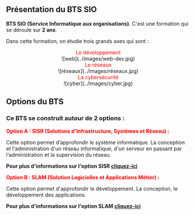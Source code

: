 
## Présentation du BTS SIO

**BTS SIO (Service Informatique aux organisations)**. C'est une formation qui se déroule sur **2 ans**.

Dans cette formation, on étudie trois grands axes qui sont :

<div style="text-align: center">
    <span style="color:red">Le développement</span>
</div>
<center>![web](../images/web-dev.jpg)</center>

<div style="text-align: center">
    <span style="color:red">Le réseaux</span>
</div>
<center>![réseaux](../images/réseaux.jpg)</center>

<div style="text-align: center">
    <span style="color:red">La cybersécurité</span>
</div>
<center>![cyber](../images/cyber.jpg)</center>

## Options du BTS

### Ce BTS se construit autour de 2 options :

**<span style="color:red">Option A : SISR (Solutions d'Infrastructure, Systèmes et Réseau) :</span>**

Cette option permet d’approfondir le système informatique. La conception et l'administration d'un réseau informatique, d'un serveur en passant par l'administration et la supervision du réseau.

**Pour plus d'informations sur l'option SISR [cliquez-ici](https://www.onisep.fr/ressources/univers-formation/Formations/Post-bac/bts-services-informatiques-aux-organisations-option-a-solutions-d-infrastructure-systemes-et-reseaux)**

**<span style="color:red">Option B : SLAM (Solution Logicielles et Applications Métier) :</span>**

Cette option permet d'approfondir le développement. La conception, le développement des applications.

**Pour plus d'informations sur l'option SLAM [cliquez-ici](https://www.onisep.fr/ressources/univers-formation/Formations/Post-bac/bts-services-informatiques-aux-organisations-option-b-solutions-logicielles-et-applications-metiers)**
